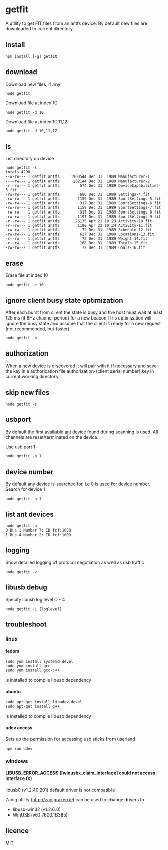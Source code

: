 # getfit
A utility to get FIT files from an antfs device. By default new files are downloaded to current directory.

## install

```
npm install [-g] getfit

```

## download

Download new files, if any
```
node getfit

```

Download file at index 10
```
node getfit -d 10

```
Download file at index 10,11,12
```
node getfit -d 10,11,12

```


## ls
List directory on device
```
node getfit -l
totals 4290
--w-rw--- 1 getfit antfs     1900544 Dec 31  1989 Manufacturer-1
----rw--- 1 getfit antfs      262144 Dec 31  1989 Manufacturer-2
-r--rw--- 1 getfit antfs         574 Dec 31  1989 DeviceCapabilities-3.fit
-rw-rw--- 1 getfit antfs         680 Dec 31  1989 Settings-4.fit
-rw-rw--- 1 getfit antfs        1159 Dec 31  1989 SportSettings-5.fit
-rw-rw--- 1 getfit antfs         317 Dec 31  1989 SportSettings-6.fit
-rw-rw--- 1 getfit antfs        1159 Dec 31  1989 SportSettings-7.fit
-rw-rw--- 1 getfit antfs         317 Dec 31  1989 SportSettings-8.fit
-rw-rw--- 1 getfit antfs        1197 Dec 31  1989 SportSettings-9.fit
-r--rw--- 1 getfit antfs       26135 Apr 21 18:23 Activity-10.fit
-r--rw--- 1 getfit antfs        1180 Apr 23 10:24 Activity-11.fit
-rw-rw--- 1 getfit antfs          72 Dec 31  1989 Schedule-12.fit
-rw-rw--- 1 getfit antfs         627 Dec 31  1989 Locations-13.fit
-r--rw--- 1 getfit antfs          72 Dec 31  1989 Weight-14.fit
-r--rw--- 1 getfit antfs         168 Dec 31  1989 Totals-15.fit
-rw-rw--- 1 getfit antfs          72 Dec 31  1989 Goals-16.fit
```

## erase
Erase file at index 10
```
node getfit -e 10

```

## ignore client busy state optimization
After each burst from client the state is busy and the host must wait at least 125 ms (if 8Hz channel period) for a new beacon.This optimization will ignore the busy state and assume that the client is ready for a new request (not recommended, but faster).
```
node getfit -b

```

## authorization
When a new device is discovered it will pair with it if necessary and save the key in a authorication file authorization-{client serial number}.key in current working directory.

## skip new files
```
node getfit -s

```

## usbport

By default the first available ant device found during scanning is used. All channels are reset/terminated  on the device.

Use usb port 1
```
node getfit -p 1

```

## device number
By default any device is searched for, i.e 0 is used for device number.
Search for device 1
```
node getfit -n 1
```

## list ant devices
```
node getfit -u
0 Bus 1 Number 7: ID fcf:1008
1 Bus 4 Number 2: ID fcf:1009
```

## logging

Show detailed logging of protocol negotiation as well as usb traffic
```
node getfit -v

```

## libusb debug
Specify libusb log level 0 - 4
```
node getfit -L {loglevel}

```

## troubleshoot
### linux
#### fedora
    sudo yum install systemd-devel
    sudo yum install gcc
    sudo yum install gcc-c++
is installed to compile libusb dependency

#### ubuntu
    sudo apt-get install libudev-devel
    sudo apt-get install g++
is installed to compile libusb dependency

#### udev access
Sets up the permission for accessing usb sticks from userland

    npm run udev

### windows
#### LIBUSB_ERROR_ACCESS ([winusbx_claim_interface] could not access interface 0:)

libusb0 (v1.2.40.201) default driver is not compatible

Zadig utility (http://zadig.akeo.ie) can be used to change drivers to

- libusb-win32 (v1.2.6.0)
- WinUSB (v6.1.7600.16385)

## licence
MIT
